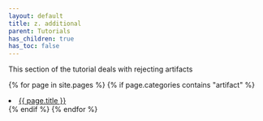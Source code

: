 ```yaml
---
layout: default
title: z. additional
parent: Tutorials
has_children: true
has_toc: false
---
```


This section of the tutorial deals with rejecting artifacts

{% for page in site.pages %}
{% if page.categories contains "artifact"  %}
<li><a href="/{{ category }}/{{ page.title }}">{{ page.title }}</a></li>
{% endif %}
{% endfor %}